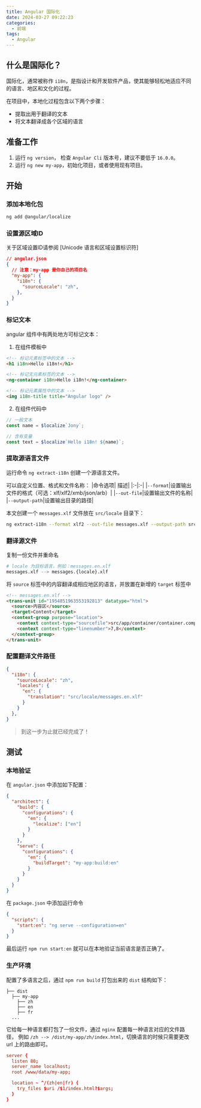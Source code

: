 ```yaml
---
title: Angular 国际化
date: 2024-03-27 09:22:23
categories: 
  - 前端
tags:
  - Angular
---
```


## 什么是国际化？

国际化，通常被称作 `i18n`，是指设计和开发软件产品，使其能够轻松地适应不同的语言、地区和文化的过程。

在项目中，本地化过程包含以下两个步骤：
- 提取出用于翻译的文本
- 将文本翻译成各个区域的语言

## 准备工作

1. 运行 `ng version`， 检查 `Angular Cli` 版本号，建议不要低于 `16.0.0`。
2. 运行 `ng new my-app`，初始化项目，或者使用现有项目。

## 开始

### 添加本地化包
```bash
ng add @angular/localize
```
### 设置源区域ID
关于区域设置ID请参阅 [Unicode 语言和区域设置标识符]
```json
// angular.json
{
  // 注意：my-app 是你自己的项目名
  "my-app": {
    "i18n": {
      "sourceLocale": "zh",
    },
  }
}
```
### 标记文本
angular 组件中有两处地方可标记文本：

1. 在组件模板中
```html
<!-- 标记元素标签中的文本 -->
<h1 i18n>Hello i18n!</h1>

<!-- 标记无元素标签的文本 -->
<ng-container i18n>Hello i18n!</ng-container>

<!-- 标记元素属性中的文本 -->
<img i18n-title title="Angular logo" />
```

2. 在组件代码中
```ts
// 一般文本
const name = $localize`Jony`;

// 含有变量
const text = $localize`Hello i18n! ${name}`;
```

### 提取源语言文件
运行命令 `ng extract-i18n` 创建一个源语言文件。

可以自定义位置、格式和文件名称：
|命令选项| 描述|
|:-|:-|
|`--format`|设置输出文件的格式（可选：xlf/xlf2/xmb/json/arb）|
|`--out-file`|设置输出文件的名称|
|`--output-path`|设置输出目录的路径|

本文创建一个 `messages.xlf` 文件放在 `src/locale` 目录下：
```bash
ng extract-i18n --format xlf2 --out-file messages.xlf --output-path src/locale
```

### 翻译源文件
复制一份文件并重命名
```bash
# locale 为目标语言，例如：messages.en.xlf
messages.xlf --> messages.{locale}.xlf
```

将 `source` 标签中的内容翻译成相应地区的语言，并放置在新增的 `target` 标签中
```html
<!-- messages.en.xlf -->
<trans-unit id="1954851963553192813" datatype="html">
  <source>内容区</source>
  <target>Content</target>
  <context-group purpose="location">
    <context context-type="sourcefile">src/app/container/container.component.html</context>
    <context context-type="linenumber">7,8</context>
  </context-group>
</trans-unit>
```

### 配置翻译文件路径

```json
{
  "i18n": {
    "sourceLocale": "zh",
    "locales": {
      "en": {
        "translation": "src/locale/messages.en.xlf"
      }
    }
  },
}
```

> 到这一步为止就已经完成了！

## 测试

### 本地验证

在 `angular.json` 中添加如下配置：
```json
{
  "architect": {
    "build": {
      "configurations": {
        "en": {
          "localize": ["en"]
        }
      }
    },
    "serve": {
      "configurations": {
        "en": {
          "buildTarget": "my-app:build:en"
        }
      }
    }
  }
}
```

在 `package.json` 中添加运行命令
```json
{
  "scripts": {
    "start:en": "ng serve --configuration=en"
  }
}
```

最后运行 `npm run start:en` 就可以在本地验证当前语言是否正确了。

### 生产环境

配置了多语言之后，通过 `npm run build` 打包出来的 `dist` 结构如下：

```
├── dist
  ├── my-app
    ├── zh
    ├── en
    ├── fr
  ...
```

它给每一种语言都打包了一份文件，通过 `nginx` 配置每一种语言对应的文件路径，
例如 `/zh --> /dist/my-app/zh/index.html`，切换语言的时候只需要更改 url 上的路由即可。

```conf
server {
  listen 80;
  server_name localhost;
  root /www/data/my-app;

  location ~ ^/(zh|en|fr) {
    try_files $uri /$1/index.html?$args;
  }
}
```